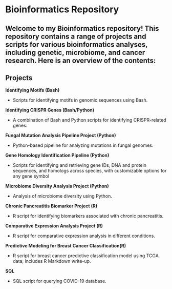 # Bioinformatics Repository
## Welcome to my Bioinformatics repository! This repository contains a range of projects and scripts for various bioinformatics analyses, including genetic, microbiome, and cancer research. Here is an overview of the contents:

## **Projects**
**Identifying Motifs (Bash)**
 * Scripts for identifying motifs in genomic sequences using Bash.

**Identifying CRISPR Genes (Bash/Python)**
 * A combination of Bash and Python scripts for identifying CRISPR-related genes.

**Fungal Mutation Analysis Pipeline Project (Python)**
 * Python-based pipeline for analyzing mutations in fungal genomes.

**Gene Homology Identification Pipeline (Python)** 
 * Scripts for identifying and retrieving gene IDs, DNA and protein sequences, and homologs across species, with customizable options for any gene symbol

**Microbiome Diversity Analysis Project (Python)**
 * Analysis of microbiome diversity using Python.

**Chronic Pancreatitis Biomarker Project (R)**
 * R script for identifying biomarkers associated with chronic pancreatitis.

**Comparative Expression Analysis Project (R)**
* R script for comparative expression analysis in different conditions.

**Predictive Modeling for Breast Cancer Classification(R)**
* R script for breast cancer predictive classification model using TCGA data; includes R Markdown write-up.

**SQL**
 * SQL script for querying COVID-19 database.
